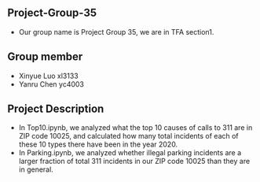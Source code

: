 ## Project-Group-35 
+ Our group name is Project Group 35, we are in TFA section1.

## Group member
+ Xinyue Luo xl3133
+ Yanru Chen yc4003

## Project Description
+ In Top10.ipynb, we analyzed what the top 10 causes of calls to 311 are in ZIP code 10025, and calculated how many total incidents of each of these 10 types there have been in the year 2020. 
+ In Parking.ipynb, we analyzed whether illegal parking incidents are a larger fraction of total 311 incidents in our ZIP code 10025 than they are in general.



